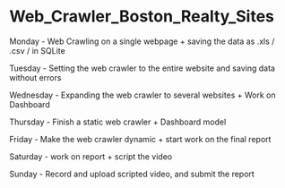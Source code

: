 # Web_Crawler_Boston_Realty_Sites
 
Monday     - Web Crawling on a single webpage + saving the data as .xls / .csv / in SQLite

Tuesday    - Setting the web crawler to the entire website and saving data without errors

Wednesday  - Expanding the web crawler to several websites + Work on Dashboard

Thursday   - Finish a static web crawler + Dashboard model

Friday     - Make the web crawler dynamic + start work on the final report

Saturday   - work on report + script the video

Sunday     - Record and upload scripted video, and submit the report
